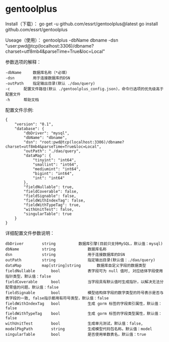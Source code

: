 # gentoolplus
Install（下载）：
go get -u github.com/essrt/gentoolplus@latest
go install github.com/essrt/gentoolplus

Useage（使用）：
gentoolplus -dbName dbname -dsn "user:pwd@tcp(localhost:3306)/dbname?charset=utf8mb4&parseTime=True&loc=Local"

参数选项的解释：

	-dbName 	数据库名称（*必填）
	-dsn   		用于连接数据库的DSN
	-outPath	指定输出目录(默认 ./dao/query)
	-c 		配置文件路径(默认 ./gentoolplus_config.json)，命令行选项的优先级高于配置文件
 	-h 		帮助文档

配置文件示例:

	{
	    "version": "0.1",
	    "database": {
	        "dbDriver": "mysql",
	        "dbName": "dbname",
	        "dsn": "root:pwd@tcp(localhost:3306)/dbname?charset=utf8mb4&parseTime=True&loc=Local",
	        "outPath": "./dao/query",
	        "dataMap": {
	            "tinyint": "int64",
	            "smallint": "int64",
	            "mediumint": "int64",
	            "bigint": "int64",
	            "int": "int64"
	        },
	        "fieldNullable": true,
	        "fieldCoverable": false,
	        "fieldSignable": false,
	        "fieldWithIndexTag": false,
	        "fieldWithTypeTag": true,
	        "withUnitTest": false,
			"singularTable": true
	    }
	}

详细配置文件参数说明：

	dbDriver		string			数据库引擎(目前只支持MySQL，默认值：mysql)
 	dbName  		string          	数据库名称  
	dsn     		string          	用于连接数据库的DSN  
	outPath 		string          	指定输出目录(默认值：./dao/query) 
	dataMap 		map[string]string   	数据库自定义字段的数据类型
	fieldNullable 		bool   			表字段可为 null 值时, 对应结体字段使用指针类型，默认值：false
	fieldCoverable 		bool 			当字段具有默认值时生成指针，以解决无法分配零值的问题，默认值：false
	fieldSignable 		bool  			模型结构体字段的数字类型的符号表示是否与表字段的一致, false指示都用有符号类型，默认值：false
	fieldWithIndexTag 	bool  			生成 gorm 标签的字段索引属性，默认值：false
	fieldWithTypeTag 	bool 			生成 gorm 标签的字段类型属性，默认值：false
	withUnitTest 		bool  			生成单元测试，默认值：false,
	modelPkgPath 		string   		生成模型代码包名称。默认值：model  
	singularTable		bool			是否使用单数表名，默认值：true
